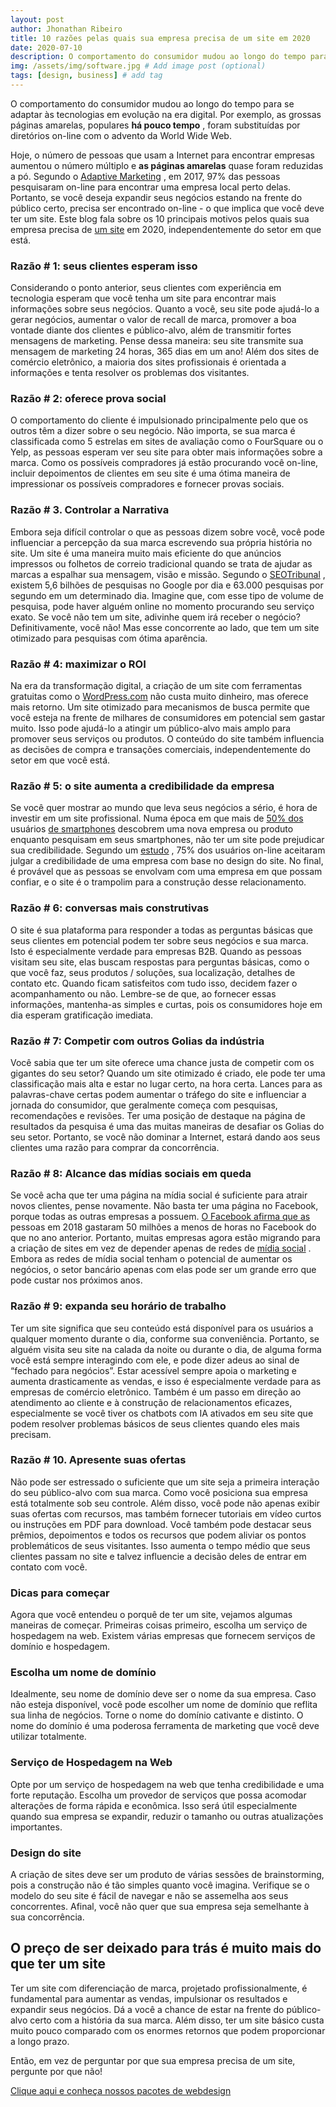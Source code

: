 ```yaml
---
layout: post
author: Jhonathan Ribeiro
title: 10 razões pelas quais sua empresa precisa de um site em 2020
date: 2020-07-10
description: O comportamento do consumidor mudou ao longo do tempo para se adaptar às tecnologias em evolução na era digital. Por exemplo, as grossas páginas amarelas, populares **há pouco tempo** , foram substituídas por diretórios on-line com o advento da World Wide Web. # Add post description (optional)
img: /assets/img/software.jpg # Add image post (optional)
tags: [design, business] # add tag
---
```

O comportamento do consumidor mudou ao longo do tempo para se adaptar às tecnologias em evolução na era digital. Por exemplo, as grossas páginas amarelas, populares **há pouco tempo** , foram substituídas por diretórios on-line com o advento da World Wide Web.

Hoje, o número de pessoas que usam a Internet para encontrar empresas aumentou o número múltiplo e **as páginas amarelas** quase foram reduzidas a pó. Segundo o [Adaptive Marketing](https://www.adaptivemarketing.us/97-of-consumers-search-for-local-businesses/) , em 2017, 97% das pessoas pesquisaram on-line para encontrar uma empresa local perto delas. Portanto, se você deseja expandir seus negócios estando na frente do público certo, precisa ser encontrado on-line - o que implica que você deve ter um site. Este blog fala sobre os 10 principais motivos pelos quais sua empresa precisa de [um site](https://www.seeresponse.com/ui-ux-design-web-development/) em 2020, independentemente do setor em que está.

### Razão # 1: seus clientes esperam isso

Considerando o ponto anterior, seus clientes com experiência em tecnologia esperam que você tenha um site para encontrar mais informações sobre seus negócios. Quanto a você, seu site pode ajudá-lo a gerar negócios, aumentar o valor de recall de marca, promover a boa vontade diante dos clientes e público-alvo, além de transmitir fortes mensagens de marketing. Pense dessa maneira: seu site transmite sua mensagem de marketing 24 horas, 365 dias em um ano! Além dos sites de comércio eletrônico, a maioria dos sites profissionais é orientada a informações e tenta resolver os problemas dos visitantes.

### Razão # 2: oferece prova social

O comportamento do cliente é impulsionado principalmente pelo que os outros têm a dizer sobre o seu negócio. Não importa, se sua marca é classificada como 5 estrelas em sites de avaliação como o FourSquare ou o Yelp, as pessoas esperam ver seu site para obter mais informações sobre a marca. Como os possíveis compradores já estão procurando você on-line, incluir depoimentos de clientes em seu site é uma ótima maneira de impressionar os possíveis compradores e fornecer provas sociais.

### Razão # 3. Controlar a Narrativa

Embora seja difícil controlar o que as pessoas dizem sobre você, você pode influenciar a percepção da sua marca escrevendo sua própria história no site. Um site é uma maneira muito mais eficiente do que anúncios impressos ou folhetos de correio tradicional quando se trata de ajudar as marcas a espalhar sua mensagem, visão e missão. Segundo o [SEOTribunal](https://seotribunal.com/blog/google-stats-and-facts/) , existem 5,6 bilhões de pesquisas no Google por dia e 63.000 pesquisas por segundo em um determinado dia. Imagine que, com esse tipo de volume de pesquisa, pode haver alguém online no momento procurando seu serviço exato. Se você não tem um site, adivinhe quem irá receber o negócio? Definitivamente, você não! Mas esse concorrente ao lado, que tem um site otimizado para pesquisas com ótima aparência.

### Razão # 4: maximizar o ROI

Na era da transformação digital, a criação de um site com ferramentas gratuitas como o [WordPress.com](http://wordpress.com/) não custa muito dinheiro, mas oferece mais retorno. Um site otimizado para mecanismos de busca permite que você esteja na frente de milhares de consumidores em potencial sem gastar muito. Isso pode ajudá-lo a atingir um público-alvo mais amplo para promover seus serviços ou produtos. O conteúdo do site também influencia as decisões de compra e transações comerciais, independentemente do setor em que você está.

### Razão # 5: o site aumenta a credibilidade da empresa

Se você quer mostrar ao mundo que leva seus negócios a sério, é hora de investir em um site profissional. Numa época em que mais de [50% dos](https://www.hubspot.com/marketing-statistics) usuários [de smartphones](https://www.hubspot.com/marketing-statistics) descobrem uma nova empresa ou produto enquanto pesquisam em seus smartphones, não ter um site pode prejudicar sua credibilidade. Segundo um [estudo](https://zurb.com/quips/1972) , 75% dos usuários on-line aceitaram julgar a credibilidade de uma empresa com base no design do site. No final, é provável que as pessoas se envolvam com uma empresa em que possam confiar, e o site é o trampolim para a construção desse relacionamento.

### Razão # 6: conversas mais construtivas

O site é sua plataforma para responder a todas as perguntas básicas que seus clientes em potencial podem ter sobre seus negócios e sua marca. Isto é especialmente verdade para empresas B2B. Quando as pessoas visitam seu site, elas buscam respostas para perguntas básicas, como o que você faz, seus produtos / soluções, sua localização, detalhes de contato etc. Quando ficam satisfeitos com tudo isso, decidem fazer o acompanhamento ou não. Lembre-se de que, ao fornecer essas informações, mantenha-as simples e curtas, pois os consumidores hoje em dia esperam gratificação imediata.

### Razão # 7: Competir com outros Golias da indústria

Você sabia que ter um site oferece uma chance justa de competir com os gigantes do seu setor? Quando um site otimizado é criado, ele pode ter uma classificação mais alta e estar no lugar certo, na hora certa. Lances para as palavras-chave certas podem aumentar o tráfego do site e influenciar a jornada do consumidor, que geralmente começa com pesquisas, recomendações e revisões. Ter uma posição de destaque na página de resultados da pesquisa é uma das muitas maneiras de desafiar os Golias do seu setor. Portanto, se você não dominar a Internet, estará dando aos seus clientes uma razão para comprar da concorrência.

### Razão # 8: Alcance das mídias sociais em queda

Se você acha que ter uma página na mídia social é suficiente para atrair novos clientes, pense novamente. Não basta ter uma página no Facebook, porque todas as outras empresas a possuem. [O Facebook afirma que as](https://www.businessinsider.in/Mark-Zuckerberg-boasts-that-changes-to-Facebook-have-caused-people-to-spend-50-million-fewer-hours-on-the-social-network-every-day/articleshow/62731976.cms) pessoas em 2018 gastaram 50 milhões a menos de horas no Facebook do que no ano anterior. Portanto, muitas empresas agora estão migrando para a criação de sites em vez de depender apenas de redes de [mídia social](https://www.seeresponse.com/social-media-marketing/) . Embora as redes de mídia social tenham o potencial de aumentar os negócios, o setor bancário apenas com elas pode ser um grande erro que pode custar nos próximos anos.

### Razão # 9: expanda seu horário de trabalho

Ter um site significa que seu conteúdo está disponível para os usuários a qualquer momento durante o dia, conforme sua conveniência. Portanto, se alguém visita seu site na calada da noite ou durante o dia, de alguma forma você está sempre interagindo com ele, e pode dizer adeus ao sinal de “fechado para negócios”. Estar acessível sempre apoia o marketing e aumenta drasticamente as vendas, e isso é especialmente verdade para as empresas de comércio eletrônico. Também é um passo em direção ao atendimento ao cliente e à construção de relacionamentos eficazes, especialmente se você tiver os chatbots com IA ativados em seu site que podem resolver problemas básicos de seus clientes quando eles mais precisam.

### Razão # 10. Apresente suas ofertas

Não pode ser estressado o suficiente que um site seja a primeira interação do seu público-alvo com sua marca. Como você posiciona sua empresa está totalmente sob seu controle. Além disso, você pode não apenas exibir suas ofertas com recursos, mas também fornecer tutoriais em vídeo curtos ou instruções em PDF para download. Você também pode destacar seus prêmios, depoimentos e todos os recursos que podem aliviar os pontos problemáticos de seus visitantes. Isso aumenta o tempo médio que seus clientes passam no site e talvez influencie a decisão deles de entrar em contato com você.

### Dicas para começar

Agora que você entendeu o porquê de ter um site, vejamos algumas maneiras de começar. Primeiras coisas primeiro, escolha um serviço de hospedagem na web. Existem várias empresas que fornecem serviços de domínio e hospedagem.

### Escolha um nome de domínio

Idealmente, seu nome de domínio deve ser o nome da sua empresa. Caso não esteja disponível, você pode escolher um nome de domínio que reflita sua linha de negócios. Torne o nome do domínio cativante e distinto. O nome do domínio é uma poderosa ferramenta de marketing que você deve utilizar totalmente.

### Serviço de Hospedagem na Web

Opte por um serviço de hospedagem na web que tenha credibilidade e uma forte reputação. Escolha um provedor de serviços que possa acomodar alterações de forma rápida e econômica. Isso será útil especialmente quando sua empresa se expandir, reduzir o tamanho ou outras atualizações importantes.

### Design do site

A criação de sites deve ser um produto de várias sessões de brainstorming, pois a construção não é tão simples quanto você imagina. Verifique se o modelo do seu site é fácil de navegar e não se assemelha aos seus concorrentes. Afinal, você não quer que sua empresa seja semelhante à sua concorrência.

## O preço de ser deixado para trás é muito mais do que ter um site

Ter um site com diferenciação de marca, projetado profissionalmente, é fundamental para aumentar as vendas, impulsionar os resultados e expandir seus negócios. Dá a você a chance de estar na frente do público-alvo certo com a história da sua marca. Além disso, ter um site básico custa muito pouco comparado com os enormes retornos que podem proporcionar a longo prazo.

Então, em vez de perguntar por que sua empresa precisa de um site, pergunte por que não!

[Clique aqui e conheça nossos pacotes de webdesign](https://cleandesign.netlify.app/)
